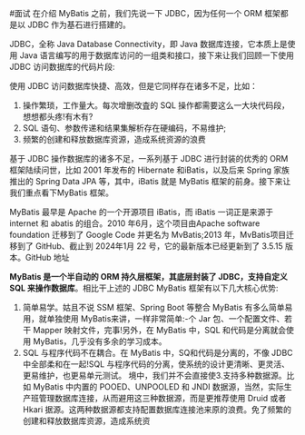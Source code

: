 #面试 
在介绍 MyBatis 之前，我们先说一下 JDBC，因为任何一个 ORM 框架都是以 JDBC 作为基石进行搭建的。

JDBC，全称 Java Database Connectivity，即 Java 数据库连接，它本质上是使用 Java 语言编写的用于数据库访问的一组类和接口，接下来让我们回顾一下使用 JDBC 访问数据库的代码片段:

使用 JDBC 访问数据库快捷、高效，但是它同样存在诸多不足，比如：
1. 操作繁琐，工作量大。每次增删改査的 SQL 操作都需要这么一大块代码段，想想都头疼!有木有?
2. SQL 语句、参数传递和结果集解析存在硬编码，不易维护;
3. 频繁的创建和释放数据库资源，造成系统资源的浪费

基于 JDBC 操作数据库的诸多不足，一系列基于 JDBC 进行封装的优秀的 ORM 框架陆续问世，比如 2001 年发布的 Hibernate 和iBatis，以及后来 Spring 家族推出的 Spring Data JPA 等，其中，iBatis 就是 MyBatis 框架的前身。接下来让我们重点看下MyBatis 框架。

MyBatis 最早是 Apache 的一个开源项目 iBatis，而 iBatis 一词正是来源于 internet 和 abatis 的组合。2010 年6月，这个项目由Apache software foundation 迁移到了 Google Code 并更名为 MvBatis;2013 年，MvBatis项目迁移到了 GitHub、截止到 2024年1月 22 号，它的最新版本已经更新到了 3.5.15 版本。GitHub 地址

**MyBatis 是一个半自动的 ORM 持久层框架，其底层封装了 JDBC，支持自定义 SQL 来操作数据库**。相比干上述的 JDBC MyBatis 框架有以下几大核心优势:

1. 简单易学。姑且不说 SSM 框架、Spring Boot 等整合 MyBatis 有多么简单易用，就单独使用 MyBatis来讲，一样非常简单:-个 Jar 包、一个配置文件、若干 Mapper 映射文件，完事!另外，在 MyBatis 中，SQL 和代码是分离就会使用 MyBatis，几乎没有多余的学习成本。
2. SQL 与程序代码不在耦合。在 MyBatis 中，SQ和代码是分离的，不像 JDBC 中全部柔和在一起!SQL 与程序代码的分离，使系统的设计更清晰、更灵活、更易维护，也更易单元测试。
境中，我们并不会直接使3.支持多种数据源。比如 MyBatis 中内置的 POOED、UNPOOLED 和 JNDI 数据源，当然，实际生产班管理数据库连接，从而避用这三种数据源，而是更推荐使用 Druid 或者 Hkari 据源。这两种数据源都支持配置数据库连接池来原的浪费。免了频繁的创建和释放数据库资源，造成系统资


